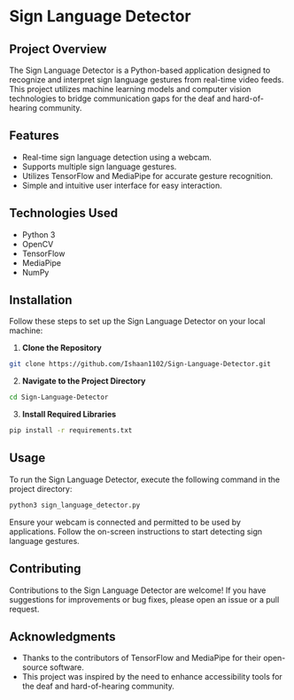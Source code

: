 # Sign Language Detector

## Project Overview
The Sign Language Detector is a Python-based application designed to recognize and interpret sign language gestures from real-time video feeds. This project utilizes machine learning models and computer vision technologies to bridge communication gaps for the deaf and hard-of-hearing community.

## Features
- Real-time sign language detection using a webcam.
- Supports multiple sign language gestures.
- Utilizes TensorFlow and MediaPipe for accurate gesture recognition.
- Simple and intuitive user interface for easy interaction.

## Technologies Used
- Python 3
- OpenCV
- TensorFlow
- MediaPipe
- NumPy

## Installation

Follow these steps to set up the Sign Language Detector on your local machine:

1. **Clone the Repository**

```bash
git clone https://github.com/Ishaan1102/Sign-Language-Detector.git
```

2. **Navigate to the Project Directory**

```bash
cd Sign-Language-Detector
```

3. **Install Required Libraries**

```bash
pip install -r requirements.txt
```
## Usage

To run the Sign Language Detector, execute the following command in the project directory:

```bash
python3 sign_language_detector.py
```

Ensure your webcam is connected and permitted to be used by applications. Follow the on-screen instructions to start detecting sign language gestures.

## Contributing

Contributions to the Sign Language Detector are welcome! If you have suggestions for improvements or bug fixes, please open an issue or a pull request.


## Acknowledgments

- Thanks to the contributors of TensorFlow and MediaPipe for their open-source software.
- This project was inspired by the need to enhance accessibility tools for the deaf and hard-of-hearing community.



